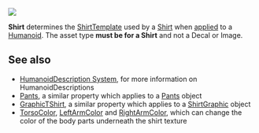![](https://developer.roblox.com/assets/bltdeff2916f9f720ff/Shirt.jpg)

**Shirt** determines the [ShirtTemplate](https://developer.roblox.com/en-us/api-reference/property/Shirt/ShirtTemplate) used by a [Shirt](https://developer.roblox.com/en-us/api-reference/class/Shirt) when [applied](https://developer.roblox.com/en-us/api-reference/function/Humanoid/ApplyDescription) to a [Humanoid](https://developer.roblox.com/en-us/api-reference/class/Humanoid). The asset type **must be for a Shirt** and not a Decal or Image.

See also
--------

*   [HumanoidDescription System](https://developer.roblox.com/en-us/articles/HumanoidDescription-System), for more information on HumanoidDescriptions
*   [Pants](https://developer.roblox.com/en-us/api-reference/property/HumanoidDescription/Pants), a similar property which applies to a [Pants](https://developer.roblox.com/en-us/api-reference/class/Pants) object
*   [GraphicTShirt](https://developer.roblox.com/en-us/api-reference/property/HumanoidDescription/GraphicTShirt), a similar property which applies to a [ShirtGraphic](https://developer.roblox.com/en-us/api-reference/class/ShirtGraphic) object
*   [TorsoColor](https://developer.roblox.com/en-us/api-reference/property/HumanoidDescription/TorsoColor), [LeftArmColor](https://developer.roblox.com/en-us/api-reference/property/HumanoidDescription/LeftArmColor) and [RightArmColor](https://developer.roblox.com/en-us/api-reference/property/HumanoidDescription/RightArmColor), which can change the color of the body parts underneath the shirt texture